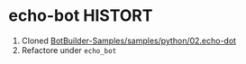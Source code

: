 # echo-bot HISTORT

1. Cloned [BotBuilder-Samples/samples/python/02.echo-dot](https://github.com/microsoft/BotBuilder-Samples/tree/main/samples/python/02.echo-bot)
1. Refactore under `echo_bot`
